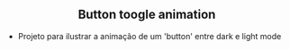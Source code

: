 <h2 align="center"> Button toogle animation </h2>

- Projeto para ilustrar a animação de um 'button' entre dark e light mode

![]()